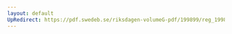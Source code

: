 ```yaml
---
layout: default
UpRedirect: https://pdf.swedeb.se/riksdagen-volumeG-pdf/199899/reg_199899/reg_199899_0427.pdf
---
```

